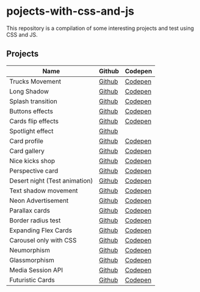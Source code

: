 # pojects-with-css-and-js

This repository is a compilation of some interesting projects and test using CSS and JS.

## Projects

| Name | Github | Codepen |
| ------ | ------ | ------ |
| Trucks Movement | [Github](https://bit.ly/2YWyvNV) | [Codepen](https://codepen.io/HenryZarza/full/JBjOzz/) |
| Long Shadow | [Github](https://bit.ly/2LfFjOL) | [Codepen](https://codepen.io/HenryZarza/full/yqypNp/) |
| Splash transition | [Github](https://bit.ly/3fH7TGz) | [Codepen](https://codepen.io/HenryZarza/full/wxaXEE/) |
| Buttons effects | [Github](https://bit.ly/2YS1OkJ) | [Codepen](https://codepen.io/HenryZarza/full/gjPeZB/) |
| Cards flip effects | [Github](https://bit.ly/3dBG0y0) | [Codepen](https://codepen.io/HenryZarza/full/BPzNpj/) |
| Spotlight effect | [Github](https://github.com/henryzarza/projects-with-css-and-js/tree/master/spotlight-effect) |  |
| Card profile | [Github](https://bit.ly/2yDhDkN) | [Codepen](https://codepen.io/HenryZarza/full/oMBLPr/) |
| Card gallery | [Github](https://bit.ly/3dzv8Ax) | [Codepen](https://codepen.io/HenryZarza/full/ajjOPN/) |
| Nice kicks shop | [Github](https://bit.ly/2zqU2DJ) | [Codepen](https://codepen.io/HenryZarza/full/QBYxGW/) |
| Perspective card | [Github](https://bit.ly/2zuYrp6) | [Codepen](https://codepen.io/HenryZarza/full/VGwyKy/) |
| Desert night (Test animation) | [Github](https://bit.ly/35VEunF) | [Codepen](https://codepen.io/HenryZarza/full/LJOJpJ/) |
| Text shadow movement | [Github](https://bit.ly/3cloIVG) | [Codepen](https://codepen.io/HenryZarza/full/KxRpeq/) |
| Neon Advertisement | [Github](https://bit.ly/2WnnSlA) | [Codepen](https://codepen.io/HenryZarza/full/ZMMRZO/) |
| Parallax cards | [Github](https://bit.ly/2zpn5Yv) | [Codepen](https://codepen.io/HenryZarza/full/ZMmRMd/) |
| Border radius test | [Github](https://bit.ly/2YNMOo2) | [Codepen](https://codepen.io/HenryZarza/full/KKdRbYg) |
| Expanding Flex Cards | [Github](https://bit.ly/3cy3Omh) | [Codepen](https://codepen.io/HenryZarza/full/PoPdjJz) |
| Carousel only with CSS | [Github](https://bit.ly/363oZdk) | [Codepen](https://codepen.io/HenryZarza/full/OJyBOPL) |
| Neumorphism | [Github](https://bit.ly/2ycbifF) | [Codepen](https://codepen.io/HenryZarza/full/yLYQvLw) |
| Glassmorphism | [Github](https://github.com/henryzarza/projects-with-css-and-js/tree/master/glassmorphism) | [Codepen](https://codepen.io/HenryZarza/full/bGwYKyR) |
| Media Session API | [Github](https://github.com/henryzarza/projects-with-css-and-js/tree/master/media-session-api) | [Codepen](https://codepen.io/HenryZarza/full/dypjrWZ) |
| Futuristic Cards | [Github](https://github.com/henryzarza/projects-with-css-and-js/tree/master/futuristic-cards) | [Codepen](https://codepen.io/HenryZarza/full/NWEMPgo) |
